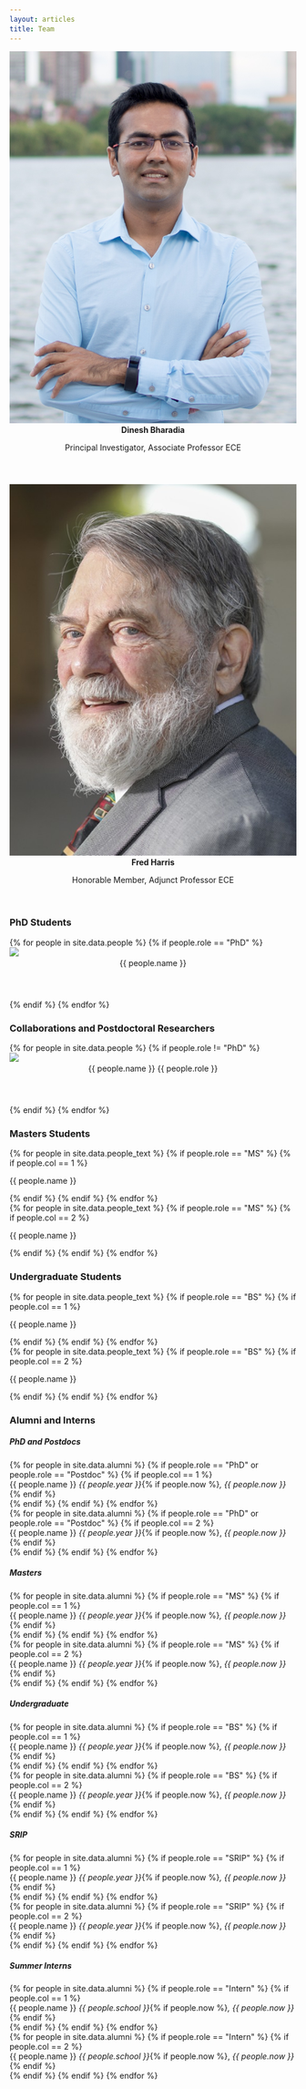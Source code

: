 ```yaml
---
layout: articles
title: Team
---
```

<div class="article-list grid grid--p-3">
  <div class="cell cell--12 cell--md-6 cell--lg-4">
    <div class="card card--flat">
      <div class="card__image"><img src="/assets/images/teampic/dinesh.jpg" /></div>
      <div class="card__content">
        <header>
          <b> Dinesh Bharadia </b>
          <p> Principal Investigator, Associate Professor ECE </p>
        </header>
      </div>
    </div>
  </div>
  <div class="cell cell--12 cell--md-6 cell--lg-4">
    <div class="card card--flat">
      <div class="card__image"><img src="/assets/images/teampic/fred.jpg" /></div>
      <div class="card__content">
        <header>
          <b>Fred Harris </b>
          <p> Honorable Member, Adjunct Professor ECE </p>
        </header>
      </div>
    </div>
  </div>
</div>

<h3>PhD Students</h3>
<div class="article-list grid grid--sm grid--p-3">
{% for people in site.data.people %}
  {% if people.role == "PhD" %}
   <div class="cell cell--12 cell--md-4 cell--lg-3">
      <div class="card card--flat">
        <div class="card__image">
          <img class="image" src="{{ people.picture }}" />
            <div class="overlay overlay--bottom">
              <header>
                {{ people.name }}
              </header>
            </div>
        </div>
      </div>
    </div>
  {% endif %}
{% endfor %}
</div>

<h3>Collaborations and Postdoctoral Researchers</h3>
<div class="article-list grid grid--sm grid--p-3">
{% for people in site.data.people %}
  {% if people.role != "PhD" %}
   <div class="cell cell--12 cell--md-4 cell--lg-3">
      <div class="card card--flat">
        <div class="card__image">
          <img class="image" src="{{ people.picture }}" />
            <div class="overlay overlay--bottom">
              <header>
                {{ people.name }}
                {{ people.role }}
              </header>
            </div>
        </div>
      </div>
    </div>
  {% endif %}
{% endfor %}
</div>
<div>
  <h3>Masters Students</h3>
  <div class="row">
    <div class="column">
      {% for people in site.data.people_text %}
        {% if people.role == "MS" %}
          {% if people.col == 1 %}
            <p>{{ people.name }}</p>
          {% endif %}
        {% endif %}
      {% endfor %}
    </div>
    <div class="column">
      {% for people in site.data.people_text %}
        {% if people.role == "MS" %}
          {% if people.col == 2 %}
            <p>{{ people.name }}</p>
          {% endif %}
        {% endif %}
      {% endfor %}
    </div>
  </div>
  <h3>Undergraduate Students</h3>
  <div class="row">
    <div class="column">
      {% for people in site.data.people_text %}
        {% if people.role == "BS" %}
          {% if people.col == 1 %}
            <p>{{ people.name }}</p>
          {% endif %}
        {% endif %}
      {% endfor %}
    </div>
    <div class="column">
      {% for people in site.data.people_text %}
        {% if people.role == "BS" %}
          {% if people.col == 2 %}
            <p>{{ people.name }}</p>
          {% endif %}
        {% endif %}
      {% endfor %}
    </div>
  </div>
  <h3>Alumni and Interns</h3>
  <div class="row">
    <h5>PhD and Postdocs</h5>
    <div class="column">
      {% for people in site.data.alumni %}
        {% if people.role == "PhD" or people.role == "Postdoc" %}
          {% if people.col == 1 %}
            <div class="row">
              {{ people.name }} <i>{{ people.year }}</i>{% if people.now %}<i>, {{ people.now }}</i> {% endif %}
            </div>
          {% endif %}
        {% endif %}
      {% endfor %}
    </div>
    <div class="column">
      {% for people in site.data.alumni %}
        {% if people.role == "PhD" or people.role == "Postdoc" %}
          {% if people.col == 2 %}
            <div class="row">
              {{ people.name }} <i>{{ people.year }}</i>{% if people.now %}, <i> {{ people.now }}</i> {% endif %}
            </div>
          {% endif %}
        {% endif %}
      {% endfor %}
    </div>
  </div>

  <div class="row">
    <h5>Masters</h5>
    <div class="column">
      {% for people in site.data.alumni %}
        {% if people.role == "MS" %}
          {% if people.col == 1 %}
            <div class="row">
              {{ people.name }} <i>{{ people.year }}</i>{% if people.now %}<i>, {{ people.now }}</i> {% endif %}
            </div>
          {% endif %}
        {% endif %}
      {% endfor %}
    </div>
    <div class="column">
      {% for people in site.data.alumni %}
        {% if people.role == "MS" %}
          {% if people.col == 2 %}
            <div class="row">
              {{ people.name }} <i>{{ people.year }}</i>{% if people.now %}, <i> {{ people.now }}</i> {% endif %}
            </div>
          {% endif %}
        {% endif %}
      {% endfor %}
    </div>
  </div>

  <div class="row">
    <h5>Undergraduate</h5>
    <div class="column">
      {% for people in site.data.alumni %}
        {% if people.role == "BS" %}
          {% if people.col == 1 %}
            <div class="row">
              {{ people.name }} <i>{{ people.year }}</i>{% if people.now %}<i>, {{ people.now }}</i> {% endif %}
            </div>
          {% endif %}
        {% endif %}
      {% endfor %}
    </div>
    <div class="column">
      {% for people in site.data.alumni %}
        {% if people.role == "BS" %}
          {% if people.col == 2 %}
            <div class="row">
              {{ people.name }} <i>{{ people.year }}</i>{% if people.now %}, <i> {{ people.now }}</i> {% endif %}
            </div>
          {% endif %}
        {% endif %}
      {% endfor %}
    </div>
  </div>

  <div class="row">
    <h5>SRIP</h5>
    <div class="column">
      {% for people in site.data.alumni %}
        {% if people.role == "SRIP" %}
          {% if people.col == 1 %}
            <div class="row">
              {{ people.name }} <i>{{ people.year }}</i>{% if people.now %}<i>, {{ people.now }}</i> {% endif %}
            </div>
          {% endif %}
        {% endif %}
      {% endfor %}
    </div>
    <div class="column">
      {% for people in site.data.alumni %}
        {% if people.role == "SRIP" %}
          {% if people.col == 2 %}
            <div class="row">
              {{ people.name }} <i>{{ people.year }}</i>{% if people.now %}, <i> {{ people.now }}</i> {% endif %}
            </div>
          {% endif %}
        {% endif %}
      {% endfor %}
    </div>
  </div>

  <div class="row">
    <h5>Summer Interns</h5>
    <div class="column">
      {% for people in site.data.alumni %}
        {% if people.role == "Intern" %}
          {% if people.col == 1 %}
            <div class="row">
              {{ people.name }} <i>{{ people.school }}</i>{% if people.now %}<i>, {{ people.now }}</i> {% endif %}
            </div>
          {% endif %}
        {% endif %}
      {% endfor %}
    </div>
    <div class="column">
      {% for people in site.data.alumni %}
        {% if people.role == "Intern" %}
          {% if people.col == 2 %}
            <div class="row">
              {{ people.name }} <i>{{ people.school }}</i>{% if people.now %}, <i> {{ people.now }}</i> {% endif %}
            </div>
          {% endif %}
        {% endif %}
      {% endfor %}
    </div>
  </div>
</div>